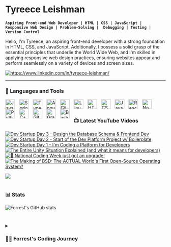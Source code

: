 # Tyreece Leishman

**`Aspiring Front-end Web Developer | HTML | CSS | JavaScript | Responsive Web Design | Problem-Solving |  Debugging | Testing |  Version Control`**

Hello, I'm Tyreece, an aspiring front-end developer with a strong foundation in HTML, CSS, and JavaScript. Additionally, I possess a solid grasp of the essential principles that underlie the World Wide Web, and I'm skilled in applying responsive web design practices, ensuring websites appear and perform seamlessly on a variety of devices and screen sizes.

   <p align="left">
     <a href="https://www.linkedin.com/in/tyreece-leishman/" target="blank"><img align="center" src="https://img.shields.io/badge/LinkedIn-0077B5?style=for-the-badge&logo=linkedin&logoColor=white" alt="https://www.linkedin.com/in/tyreece-leishman/" /></a>
         
   </p>

---

### 🧰 Languages and Tools

<img align="left" alt="Java" width="30px" style="padding-right:10px;" src="https://cdn.jsdelivr.net/gh/devicons/devicon/icons/java/java-original.svg"/>
<img align="left" alt="Spring" width="30px" style="padding-right:10px;" src="https://cdn.jsdelivr.net/gh/devicons/devicon/icons/spring/spring-original.svg" />
<img align="left" alt="TypeScript" width="30px" style="padding-right:10px;" src="https://cdn.jsdelivr.net/gh/devicons/devicon/icons/typescript/typescript-plain.svg" />
<img align="left" alt="Angular" width="30px" style="padding-right:10px;" src="https://cdn.jsdelivr.net/gh/devicons/devicon/icons/angularjs/angularjs-plain.svg" />
<img align="left" alt="Git" width="30px" style="padding-right:10px;" src="https://cdn.jsdelivr.net/gh/devicons/devicon/icons/git/git-original.svg" />
<img align="left" alt="Linux" width="30px" style="padding-right:10px;" src="https://cdn.jsdelivr.net/gh/devicons/devicon/icons/linux/linux-original.svg" />
<img align="left" alt="HTML" width="30px" style="padding-right:10px;" src="https://cdn.jsdelivr.net/gh/devicons/devicon/icons/html5/html5-plain.svg" />
<img align="left" alt="CSS" width="30px" style="padding-right:10px;" src="https://cdn.jsdelivr.net/gh/devicons/devicon/icons/css3/css3-plain.svg" />
<img align="left" alt="JavaScript" width="30px" style="padding-right:10px;" src="https://cdn.jsdelivr.net/gh/devicons/devicon/icons/javascript/javascript-plain.svg" />
<img align="left" alt="React" width="30px" style="padding-right:10px;" src="https://cdn.jsdelivr.net/gh/devicons/devicon/icons/react/react-original.svg" />
<img align="left" alt="NodeJS" width="30px" style="padding-right:10px;" src="https://cdn.jsdelivr.net/gh/devicons/devicon/icons/nodejs/nodejs-original.svg" />
<img align="left" alt="Python" width="30px" style="padding-right:10px;" src="https://cdn.jsdelivr.net/gh/devicons/devicon/icons/python/python-plain.svg" />
<img align="left" alt="C++" width="30px" style="padding-right:10px;" src="https://cdn.jsdelivr.net/gh/devicons/devicon/icons/cplusplus/cplusplus-line.svg" />
<img align="left" alt="GitHub" width="30px" style="padding-right:10px;" src="https://cdn.jsdelivr.net/gh/devicons/devicon/icons/github/github-original.svg" />
<img align="left" alt="Gradle" width="30px" style="padding-right:10px;" src="https://cdn.jsdelivr.net/gh/devicons/devicon/icons/gradle/gradle-plain.svg" />
<img align="left" alt="Bash" width="30px" style="padding-right:10px;" src="https://cdn.jsdelivr.net/gh/devicons/devicon/icons/bash/bash-original.svg" />
<br />

#

### 📺 Latest YouTube Videos

<!-- BEGIN YOUTUBE-CARDS -->
[![Dev Startup Day 3 - Design the Database Schema & Frontend Dev](https://ytcards.demolab.com/?id=u_cyoLe2nhE&title=Dev+Startup+Day+3+-+Design+the+Database+Schema+%26+Frontend+Dev&lang=en&timestamp=1697896842&background_color=%230d1117&title_color=%23ffffff&stats_color=%23dedede&max_title_lines=1&width=250&border_radius=5&duration=2651 "Dev Startup Day 3 - Design the Database Schema & Frontend Dev")](https://www.youtube.com/watch?v=u_cyoLe2nhE)
[![Dev Startup Day 2 - Start of the Dev Platform Project w/ Boilerplate](https://ytcards.demolab.com/?id=T8tZuv3JIJY&title=Dev+Startup+Day+2+-+Start+of+the+Dev+Platform+Project+w%2F+Boilerplate&lang=en&timestamp=1697738410&background_color=%230d1117&title_color=%23ffffff&stats_color=%23dedede&max_title_lines=1&width=250&border_radius=5&duration=4276 "Dev Startup Day 2 - Start of the Dev Platform Project w/ Boilerplate")](https://www.youtube.com/watch?v=T8tZuv3JIJY)
[![Dev Startup Day 1 - I'm Coding a Platform for Developers](https://ytcards.demolab.com/?id=AfmaCoX2fTA&title=Dev+Startup+Day+1+-+I%27m+Coding+a+Platform+for+Developers&lang=en&timestamp=1697566500&background_color=%230d1117&title_color=%23ffffff&stats_color=%23dedede&max_title_lines=1&width=250&border_radius=5&duration=2881 "Dev Startup Day 1 - I'm Coding a Platform for Developers")](https://www.youtube.com/watch?v=AfmaCoX2fTA)
[![The Entire Unity Situation Explained (and what it means for developers)](https://ytcards.demolab.com/?id=sb_ZdAKO_xA&title=The+Entire+Unity+Situation+Explained+%28and+what+it+means+for+developers%29&lang=en&timestamp=1695906300&background_color=%230d1117&title_color=%23ffffff&stats_color=%23dedede&max_title_lines=1&width=250&border_radius=5&duration=1987 "The Entire Unity Situation Explained (and what it means for developers)")](https://www.youtube.com/watch?v=sb_ZdAKO_xA)
[![🚀 National Coding Week just got an upgrade!](https://ytcards.demolab.com/?id=TBL6mrZGZr4&title=%F0%9F%9A%80+National+Coding+Week+just+got+an+upgrade%21&lang=en&timestamp=1695312031&background_color=%230d1117&title_color=%23ffffff&stats_color=%23dedede&max_title_lines=1&width=250&border_radius=5&duration=52 "🚀 National Coding Week just got an upgrade!")](https://www.youtube.com/watch?v=TBL6mrZGZr4)
[![The Making of BSD: The ACTUAL World's First Open-Source Operating System?](https://ytcards.demolab.com/?id=tuI2wX3ol2o&title=The+Making+of+BSD%3A+The+ACTUAL+World%27s+First+Open-Source+Operating+System%3F&lang=en&timestamp=1694617242&background_color=%230d1117&title_color=%23ffffff&stats_color=%23dedede&max_title_lines=1&width=250&border_radius=5&duration=755 "The Making of BSD: The ACTUAL World's First Open-Source Operating System?")](https://www.youtube.com/watch?v=tuI2wX3ol2o)
<!-- END YOUTUBE-CARDS -->

[<img src="https://custom-icon-badges.demolab.com/badge/-Subscribe%20For%20More-red?style=for-the-badge&logo=video&logoColor=white"/>](https://www.youtube.com/c/fknight?sub_confirmation=1)

#

### 📊 Stats

![Forrest's GitHub stats](https://github-readme-stats.vercel.app/api?username=forrestknight&show_icons=true&theme=gruvbox)

<!-- ![GitHub Streak](https://streak-stats.demolab.com?user=ForrestKnight&theme=gruvbox&border_radius=4.5) -->

#

<details>
 <summary><h3>👨‍💻 Forrest's Coding Journey</h3></summary>
   I started my coding journey as a naive computer science student with a passion to learn everything I could about this programming world - code, unix, linux, theory. And all the while, teaching myself iOS development with a dream to build my own app, but that soon got overshadowed by my desire to excel in Java. A desire that landed me a full-stack software engineering job upon graduation. However, I had another desire I had been pursuing throughout this time - YouTube content creation. I eventually ended up quitting my software engineering job to pursue YouTube full-time, and that has been my focus ever since. But there's something that's always bothered me about my journey - abandoning my dream of building my own app to pursue the safe route, a job. Now I've already taken the leap away from that safety net into this uncomfortable, unexplored world that it being a creator. And it worked out, but again, it became comfortable. It's easier to create a video than go out on a ledge and build my own product. I do have to eat, at the end of the day, but I think it's time. It's time to get uncomfortable again. I have a burning desire to get back on the horse, and fulfill that dream younger me had of building my own app, my own product. And in order to do that, I'll be implmementing a few measures to streamline my YouTube content to focus more time on fulfilling that dream - a dream that I'll be ready to tackle in 2023 due to the measure I'm putting in place now until the end of 2022. Don't wait up, because I'm coming.

[website]: https://fkcodes.com
[youtube]: https://youtube.com/fknight
